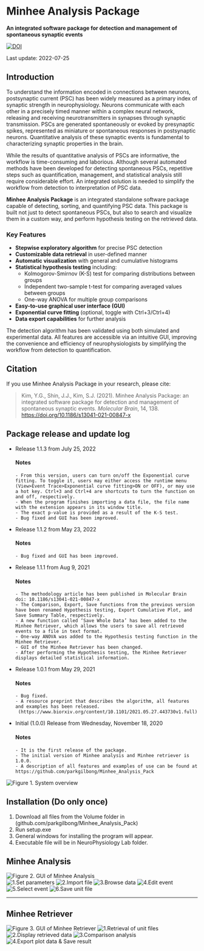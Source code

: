 # Minhee Analysis Package

**An integrated software package for detection and management of spontaneous synaptic events**

[![DOI](https://img.shields.io/badge/DOI-10.1186%2Fs13041--021--00847--x-blue)](https://doi.org/10.1186/s13041-021-00847-x)

Last update: 2022-07-25
## Introduction

To understand the information encoded in connections between neurons, postsynaptic current (PSC) has been widely measured as a primary index of synaptic strength in neurophysiology. Neurons communicate with each other in a precisely timed manner within a complex neural network, releasing and receiving neurotransmitters in synapses through synaptic transmission. PSCs are generated spontaneously or evoked by presynaptic spikes, represented as miniature or spontaneous responses in postsynaptic neurons. Quantitative analysis of these synaptic events is fundamental to characterizing synaptic properties in the brain.

While the results of quantitative analysis of PSCs are informative, the workflow is time-consuming and laborious. Although several automated methods have been developed for detecting spontaneous PSCs, repetitive steps such as quantification, management, and statistical analysis still require considerable effort. An integrated solution is needed to simplify the workflow from detection to interpretation of PSC data.

**Minhee Analysis Package** is an integrated standalone software package capable of detecting, sorting, and quantifying PSC data. This package is built not just to detect spontaneous PSCs, but also to search and visualize them in a custom way, and perform hypothesis testing on the retrieved data.

### Key Features

- **Stepwise exploratory algorithm** for precise PSC detection
- **Customizable data retrieval** in user-defined manner
- **Automatic visualization** with general and cumulative histograms
- **Statistical hypothesis testing** including:
  - Kolmogorov-Smirnov (K-S) test for comparing distributions between groups
  - Independent two-sample t-test for comparing averaged values between groups
  - One-way ANOVA for multiple group comparisons
- **Easy-to-use graphical user interface (GUI)**
- **Exponential curve fitting** (optional, toggle with Ctrl+3/Ctrl+4)
- **Data export capabilities** for further analysis

The detection algorithm has been validated using both simulated and experimental data. All features are accessible via an intuitive GUI, improving the convenience and efficiency of neurophysiologists by simplifying the workflow from detection to quantification.

## Citation

If you use Minhee Analysis Package in your research, please cite:

> Kim, Y.G., Shin, J.J., Kim, S.J. (2021). Minhee Analysis Package: an integrated software package for detection and management of spontaneous synaptic events. *Molecular Brain*, 14, 138. https://doi.org/10.1186/s13041-021-00847-x

 ## Package release and update log
* Release 1.1.3 from July 25, 2022
   #### Notes
      -	From this version, users can turn on/off the Exponential curve fitting. To toggle it, users may either access the runtime menu (View>Event Trace>Exponential curve fitting>ON or OFF), or may use a hot key. Ctrl+3 and Ctrl+4 are shortcuts to turn the function on and off, respectively. 
      -	When the program finishes importing a data file, the file name with the extension appears in its window title.
      -	The exact p-value is provided as a result of the K-S test.
      -	Bug fixed and GUI has been improved. 

* Release 1.1.2 from May 23, 2022
   #### Notes
      -	Bug fixed and GUI has been improved. 

* Release 1.1.1 from Aug 9, 2021
   #### Notes
      -	The methodology article has been published in Molecular Brain doi: 10.1186/s13041-021-00847-x
      -	The Comparison, Export, Save functions from the previous version have been renamed Hypothesis testing, Export Cumulative Plot, and Save Summary Table, respectively. 
      -	A new function called ‘Save Whole Data’ has been added to the Minhee Retriever, which allows the users to save all retrieved events to a file in text format. 
      -	One-way ANOVA was added to the Hypothesis testing function in the Minhee Retriever. 
      -	GUI of the Minhee Retriever has been changed.
      -	After performing the Hypothesis testing, the Minhee Retriever displays detailed statistical information.    

* Release 1.0.1 from May 29, 2021
   #### Notes
      -	Bug fixed. 
      -	A resource preprint that describes the algorithm, all features and examples has been released. 
       (https://www.biorxiv.org/content/10.1101/2021.05.27.443730v1.full)

* Initial (1.0.0) Release from Wednesday, November 18, 2020
   #### Notes
      -	It is the first release of the package. 
      -	The initial version of Minhee analysis and Minhee retriever is 1.0.0.
      -	A description of all features and examples of use can be found at https://github.com/parkgilbong/Minhee_Analysis_Pack 
 
![Figure 1. System overview](https://github.com/parkgilbong/Minhee_Analysis_Pack/blob/master/Minhee%20Analysis/System%20overview.PNG) 
  
 ## Installation (Do only once)  
  1. Download all files from the Volume folder in (github.com/parkgilbong/Minhee_Analysis_Pack)
  2. Run setup.exe 
  3. General windows for installing the program will appear.
  4. Executable file will be in NeuroPhysiology Lab folder.    
 
  ## **Minhee Analysis**
 ![Figure 2. GUI of Minhee Analysis](https://github.com/parkgilbong/Minhee_Analysis_Pack/blob/master/Minhee%20Analysis/Screenshot%20of%20Minhee%20Analysis.png)  
![1.Set parameters](https://github.com/parkgilbong/Minhee_Analysis_Pack/blob/master/Use%20Example/Minhee_Analysis_step_1.PNG)
![2.Import file](https://github.com/parkgilbong/Minhee_Analysis_Pack/blob/master/Use%20Example/Minhee_Analysis_step_2.PNG)
![3.Browse data](https://github.com/parkgilbong/Minhee_Analysis_Pack/blob/master/Use%20Example/Minhee_Analysis_step_3.PNG)
![4.Edit event](https://github.com/parkgilbong/Minhee_Analysis_Pack/blob/master/Use%20Example/Minhee_Analysis_step_4.PNG)
![5.Select event](https://github.com/parkgilbong/Minhee_Analysis_Pack/blob/master/Use%20Example/Minhee_Analysis_step_5.PNG)
![6.Save unit file](https://github.com/parkgilbong/Minhee_Analysis_Pack/blob/master/Use%20Example/Minhee_Analysis_step_6.PNG)
*****
 ## **Minhee Retriever**
![Figure 3. GUI of Minhee Retriever](https://github.com/parkgilbong/Minhee_Analysis_Pack/blob/master/Minhee%20Retriever/Screenshot%20of%20Minhee%20Retriever.png)
![1.Retrieval of unit files](https://github.com/parkgilbong/Minhee_Analysis_Pack/blob/master/Use%20Example/Minhee_Retriever_step_1.PNG)
![2.Display retrieved data](https://github.com/parkgilbong/Minhee_Analysis_Pack/blob/master/Use%20Example/Minhee_Retriever_step_2.PNG)
![3.Comparison analysis](https://github.com/parkgilbong/Minhee_Analysis_Pack/blob/master/Use%20Example/Minhee_Retriever_step_3.PNG)
![4.Export plot data & Save result](https://github.com/parkgilbong/Minhee_Analysis_Pack/blob/master/Use%20Example/Minhee_Retriever_step_4.PNG)
